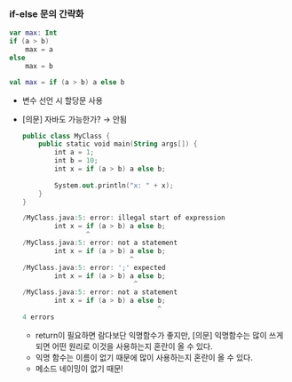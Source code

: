 ### if-else 문의 간략화

```kotlin
var max: Int
if (a > b)
	max = a
else
	max = b
```

```kotlin
val max = if (a > b) a else b
```

- 변수 선언 시 할당문 사용
- [의문] 자바도 가능한가? → 안됨
    
    ```kotlin
    public class MyClass {
        public static void main(String args[]) {
            int a = 1;
            int b = 10;
            int x = if (a > b) a else b;
            
            System.out.println("x: " + x);
        }
    }
    
    /MyClass.java:5: error: illegal start of expression
            int x = if (a > b) a else b;
                    ^
    /MyClass.java:5: error: not a statement
            int x = if (a > b) a else b;
                               ^
    /MyClass.java:5: error: ';' expected
            int x = if (a > b) a else b;
                                ^
    /MyClass.java:5: error: not a statement
            int x = if (a > b) a else b;
                                      ^
    4 errors
    ```
    
    - return이 필요하면 람다보단 익명함수가 좋지만, [의문] 익명함수는 많이 쓰게 되면 어떤 원리로 이것을 사용하는지 혼란이 올 수 있다.
    - 익명 함수는 이름이 없기 때문에 많이 사용하는지 혼란이 올 수 있다.
    - 메소드 네이밍이 없기 때문!
